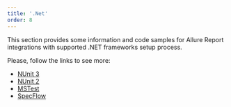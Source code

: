 ```yaml
---
title: '.Net'
order: 8
---
```

This section provides some information and code samples for Allure Report integrations with supported .NET frameworks setup process. 

Please, follow the links to see more:
- [NUnit 3](./nunit-3)
- [NUnit 2](./nunit-2)
- [MSTest](./mstest)
- [SpecFlow](./spec-flow)